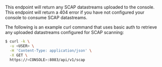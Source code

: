 This endpoint will return any SCAP datastreams uploaded to the console. This endpoint will return a 404 error if you have not configured your console to consume SCAP datastreams.

The following is an example curl command that uses basic auth to retrieve any uploaded datastreams configured for SCAP scanning:

```bash
$ curl -k \
  -u <USER> \
  -H 'Content-Type: application/json' \
  -X GET \
  https://<CONSOLE>:8083/api/v1/scap
```
